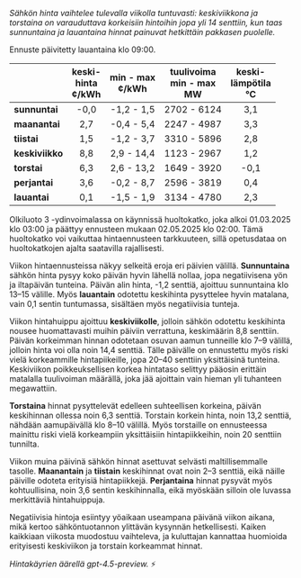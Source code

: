 *Sähkön hinta vaihtelee tulevalla viikolla tuntuvasti: keskiviikkona ja torstaina on varauduttava korkeisiin hintoihin jopa yli 14 senttiin, kun taas sunnuntaina ja lauantaina hinnat painuvat hetkittäin pakkasen puolelle.*

Ennuste päivitetty lauantaina klo 09:00.

|             | keski-<br>hinta<br>¢/kWh | min - max<br>¢/kWh | tuulivoima<br>min - max<br>MW | keski-<br>lämpötila<br>°C |
|:------------|:------------------------:|:------------------:|:-----------------------------:|:--------------------------:|
| **sunnuntai**   |          -0,0           |    -1,2 - 1,5      |          2702 - 6124          |             3,1            |
| **maanantai**   |           2,7           |    -0,4 - 5,4      |          2247 - 4987          |             3,3            |
| **tiistai**     |           1,5           |    -1,2 - 3,7      |          3310 - 5896          |             2,8            |
| **keskiviikko** |           8,8           |    2,9 - 14,4      |          1123 - 2967          |             1,2            |
| **torstai**     |           6,3           |    2,6 - 13,2      |          1649 - 3920          |            -0,1            |
| **perjantai**   |           3,6           |    -0,2 - 8,7      |          2596 - 3819          |             0,4            |
| **lauantai**    |           0,1           |    -1,5 - 1,9      |          3134 - 4780          |             2,3            |

Olkiluoto 3 -ydinvoimalassa on käynnissä huoltokatko, joka alkoi 01.03.2025 klo 03:00 ja päättyy ennusteen mukaan 02.05.2025 klo 02:00. Tämä huoltokatko voi vaikuttaa hintaennusteen tarkkuuteen, sillä opetusdataa on huoltokatkojen ajalta saatavilla rajallisesti.

Viikon hintaennusteissa näkyy selkeitä eroja eri päivien välillä. **Sunnuntaina** sähkön hinta pysyy koko päivän hyvin lähellä nollaa, jopa negatiivisena yön ja iltapäivän tunteina. Päivän alin hinta, -1,2 senttiä, ajoittuu sunnuntaina klo 13–15 välille. Myös **lauantain** odotettu keskihinta pysyttelee hyvin matalana, vain 0,1 sentin tuntumassa, sisältäen myös negatiivisia tunteja.

Viikon hintahuippu ajoittuu **keskiviikolle**, jolloin sähkön odotettu keskihinta nousee huomattavasti muihin päiviin verrattuna, keskimäärin 8,8 senttiin. Päivän korkeimman hinnan odotetaan osuvan aamun tunneille klo 7–9 välillä, jolloin hinta voi olla noin 14,4 senttiä. Tälle päivälle on ennustettu myös riski vielä korkeammille hintapiikeille, jopa 20–40 senttiin yksittäisinä tunteina. Keskiviikon poikkeuksellisen korkea hintataso selittyy pääosin erittäin matalalla tuulivoiman määrällä, joka jää ajoittain vain hieman yli tuhanteen megawattiin.

**Torstaina** hinnat pysyttelevät edelleen suhteellisen korkeina, päivän keskihinnan ollessa noin 6,3 senttiä. Torstain korkein hinta, noin 13,2 senttiä, nähdään aamupäivällä klo 8–10 välillä. Myös torstaille on ennusteessa mainittu riski vielä korkeampiin yksittäisiin hintapiikkeihin, noin 20 senttiin tunnilta.

Viikon muina päivinä sähkön hinnat asettuvat selvästi maltillisemmalle tasolle. **Maanantain** ja **tiistain** keskihinnat ovat noin 2–3 senttiä, eikä näille päiville odoteta erityisiä hintapiikkejä. **Perjantaina** hinnat pysyvät myös kohtuullisina, noin 3,6 sentin keskihinnalla, eikä myöskään silloin ole luvassa merkittäviä hintahuippuja.

Negatiivisia hintoja esiintyy yöaikaan useampana päivänä viikon aikana, mikä kertoo sähköntuotannon ylittävän kysynnän hetkellisesti. Kaiken kaikkiaan viikosta muodostuu vaihteleva, ja kuluttajan kannattaa huomioida erityisesti keskiviikon ja torstain korkeammat hinnat.

*Hintakäyrien äärellä gpt-4.5-preview.* ⚡
